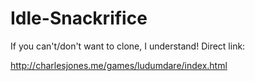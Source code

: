 # Idle-Snackrifice

If you can't/don't want to clone, I understand! Direct link:

http://charlesjones.me/games/ludumdare/index.html


